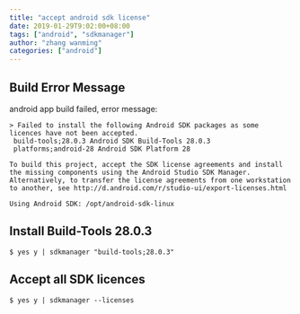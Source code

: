 ```yaml
---
title: "accept android sdk license"
date: 2019-01-29T9:02:00+08:00
tags: ["android", "sdkmanager"]
author: "zhang wanming"
categories: ["android"]
---
```


## Build Error Message

android app build failed, error message:

    > Failed to install the following Android SDK packages as some licences have not been accepted.
     build-tools;28.0.3 Android SDK Build-Tools 28.0.3
     platforms;android-28 Android SDK Platform 28

    To build this project, accept the SDK license agreements and install the missing components using the Android Studio SDK Manager.
    Alternatively, to transfer the license agreements from one workstation to another, see http://d.android.com/r/studio-ui/export-licenses.html

    Using Android SDK: /opt/android-sdk-linux

## Install Build-Tools 28.0.3

    $ yes y | sdkmanager "build-tools;28.0.3"

## Accept all SDK licences

    $ yes y | sdkmanager --licenses
